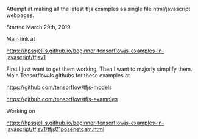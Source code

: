 Attempt at making all the latest tfjs examples as single file html/javascript webpages.

Started March 29th, 2019



Main link at 


https://hpssjellis.github.io/beginner-tensorflowjs-examples-in-javascript/tfjsv1


First I just want to get them working. Then I want to majorly simplify them.
Main TensorflowJs githubs for these examples at 



https://github.com/tensorflow/tfjs-models

https://github.com/tensorflow/tfjs-examples


Working on 

https://hpssjellis.github.io/beginner-tensorflowjs-examples-in-javascript/tfjsv1/tfjs01posenetcam.html







